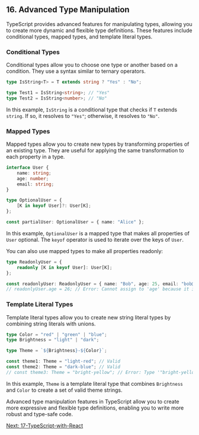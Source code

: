 ## 16. Advanced Type Manipulation

TypeScript provides advanced features for manipulating types, allowing you to create more dynamic and flexible type definitions. These features include conditional types, mapped types, and template literal types.

### Conditional Types

Conditional types allow you to choose one type or another based on a condition. They use a syntax similar to ternary operators.

```typescript
type IsString<T> = T extends string ? "Yes" : "No";

type Test1 = IsString<string>; // "Yes"
type Test2 = IsString<number>; // "No"
```

In this example, `IsString` is a conditional type that checks if `T` extends `string`. If so, it resolves to `"Yes"`; otherwise, it resolves to `"No"`.

### Mapped Types

Mapped types allow you to create new types by transforming properties of an existing type. They are useful for applying the same transformation to each property in a type.

```typescript
interface User {
    name: string;
    age: number;
    email: string;
}

type OptionalUser = {
    [K in keyof User]?: User[K];
};

const partialUser: OptionalUser = { name: "Alice" };
```

In this example, `OptionalUser` is a mapped type that makes all properties of `User` optional. The `keyof` operator is used to iterate over the keys of `User`.

You can also use mapped types to make all properties readonly:

```typescript
type ReadonlyUser = {
    readonly [K in keyof User]: User[K];
};

const readonlyUser: ReadonlyUser = { name: "Bob", age: 25, email: "bob@example.com" };
// readonlyUser.age = 26; // Error: Cannot assign to 'age' because it is a read-only property.
```

### Template Literal Types

Template literal types allow you to create new string literal types by combining string literals with unions.

```typescript
type Color = "red" | "green" | "blue";
type Brightness = "light" | "dark";

type Theme = `${Brightness}-${Color}`;

const theme1: Theme = "light-red"; // Valid
const theme2: Theme = "dark-blue"; // Valid
// const theme3: Theme = "bright-yellow"; // Error: Type '"bright-yellow"' is not assignable to type 'Theme'.
```

In this example, `Theme` is a template literal type that combines `Brightness` and `Color` to create a set of valid theme strings.

Advanced type manipulation features in TypeScript allow you to create more expressive and flexible type definitions, enabling you to write more robust and type-safe code.

[Next: 17-TypeScript-with-React](./17-TypeScript-with-React.md)